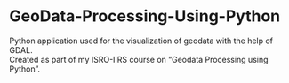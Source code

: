 # GeoData-Processing-Using-Python #
Python application used for the visualization of geodata with the help of GDAL.<br>
Created as part of my ISRO-IIRS course on “Geodata Processing using Python”.
